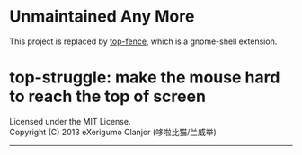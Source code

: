 # Unmaintained Any More
This project is replaced by
[top-fence](http://git.oschina.net/cjxgm/gnome-extensions/tree/top-fence/),
which is a gnome-shell extension.

# top-struggle: make the mouse hard to reach the top of screen
Licensed under the MIT License.<br>
Copyright (C) 2013 eXerigumo Clanjor (哆啦比猫/兰威举)<hr>

